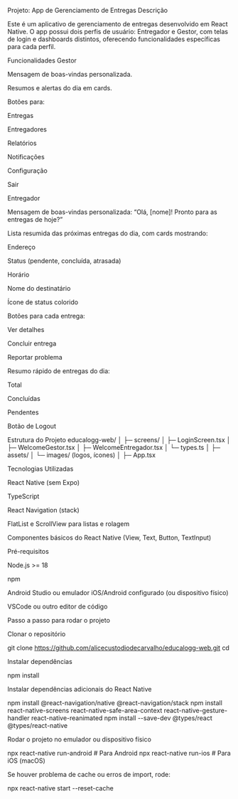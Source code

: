 Projeto: App de Gerenciamento de Entregas
Descrição

Este é um aplicativo de gerenciamento de entregas desenvolvido em React Native.
O app possui dois perfis de usuário: Entregador e Gestor, com telas de login e dashboards distintos, oferecendo funcionalidades específicas para cada perfil.

Funcionalidades
Gestor

Mensagem de boas-vindas personalizada.

Resumos e alertas do dia em cards.

Botões para:

Entregas

Entregadores

Relatórios

Notificações

Configuração

Sair

Entregador

Mensagem de boas-vindas personalizada:
“Olá, [nome]! Pronto para as entregas de hoje?”

Lista resumida das próximas entregas do dia, com cards mostrando:

Endereço

Status (pendente, concluída, atrasada)

Horário

Nome do destinatário

Ícone de status colorido

Botões para cada entrega:

Ver detalhes

Concluir entrega

Reportar problema

Resumo rápido de entregas do dia:

Total

Concluídas

Pendentes

Botão de Logout

Estrutura do Projeto
educalogg-web/
│
├─ screens/
│   ├─ LoginScreen.tsx
│   ├─ WelcomeGestor.tsx
│   ├─ WelcomeEntregador.tsx
│   └─ types.ts
│
├─ assets/
│   └─ images/  (logos, ícones)
│
├─ App.tsx

Tecnologias Utilizadas

React Native (sem Expo)

TypeScript

React Navigation (stack)

FlatList e ScrollView para listas e rolagem

Componentes básicos do React Native (View, Text, Button, TextInput)

Pré-requisitos

Node.js >= 18

npm

Android Studio ou emulador iOS/Android configurado (ou dispositivo físico)

VSCode ou outro editor de código

Passo a passo para rodar o projeto

Clonar o repositório

git clone <https://github.com/alicecustodiodecarvalho/educalogg-web.git>
cd <educalogg-web>


Instalar dependências

npm install


Instalar dependências adicionais do React Native

npm install @react-navigation/native @react-navigation/stack
npm install react-native-screens react-native-safe-area-context react-native-gesture-handler react-native-reanimated
npm install --save-dev @types/react @types/react-native


Rodar o projeto no emulador ou dispositivo físico

npx react-native run-android  # Para Android
npx react-native run-ios      # Para iOS (macOS)


Se houver problema de cache ou erros de import, rode:

npx react-native start --reset-cache